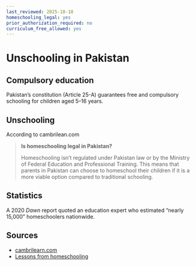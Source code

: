```yaml
---
last_reviewed: 2025-10-18
homeschooling_legal: yes
prior_authorization_required: no
curriculum_free_allowed: yes
---
```

# Unschooling in Pakistan

## Compulsory education

Pakistan’s constitution (Article 25-A) guarantees free and compulsory schooling for children aged 5–16 years.

## Unschooling

According to cambrilean.com

> **Is homeschooling legal in Pakistan?**
>
> Homeschooling isn’t regulated under Pakistan law or by the Ministry of Federal Education and Professional Training. This means that parents in Pakistan can choose to homeschool their children if it is a more viable option compared to traditional schooling.

## Statistics

A 2020 _Dawn_ report quoted an education expert who estimated “nearly 15,000” homeschoolers nationwide.

## Sources

- [cambrilearn.com](https://cambrilearn.com/homeschooling/pakistan#:~:text=Is%20homeschooling%20legal%20in%20Pakistan,option%20compared%20to%20traditional%20schooling.)
- [Lessons from homeschooling](https://www.dawn.com/news/1553982)
